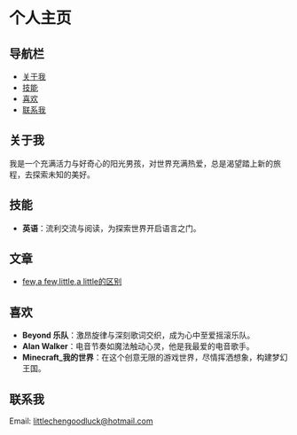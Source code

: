 # 个人主页

## 导航栏
- [关于我](#about)
- [技能](#skills)
- [喜欢](#like)
- [联系我](#contact)

## 关于我
我是一个充满活力与好奇心的阳光男孩，对世界充满热爱，总是渴望踏上新的旅程，去探索未知的美好。

## 技能
- **英语**：流利交流与阅读，为探索世界开启语言之门。

## 文章

 - [few,a few,little,a little的区别](https://Reoame.github.io/post/1.html)

## 喜欢
- **Beyond 乐队**：激昂旋律与深刻歌词交织，成为心中至爱摇滚乐队。
- **Alan Walker**：电音节奏如魔法触动心灵，他是我最爱的电音歌手。
- **Minecraft_我的世界**：在这个创意无限的游戏世界，尽情挥洒想象，构建梦幻王国。

## 联系我
Email: littlechengoodluck@hotmail.com
